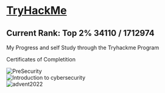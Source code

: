 # <h1> <a href="https://tryhackme.com/p/Elzrath">TryHackMe</h1></a>
<h2> Current Rank: <b>Top 2% 34110 / 1712974</b></h2>

My Progress and self Study through the Tryhackme Program

Certificates of Completition

![PreSecurity](https://user-images.githubusercontent.com/105601437/202981359-ce2a33dd-d941-4510-8206-d398fdd239d9.png)
<br>
![Introduction to cybersecurity](https://user-images.githubusercontent.com/105601437/202981328-4eecd8de-474a-434a-96a2-99482206ea93.png)
<br>
![advent2022](https://user-images.githubusercontent.com/105601437/209582525-4ffb21ea-7937-4767-90fe-e91731777826.png)
